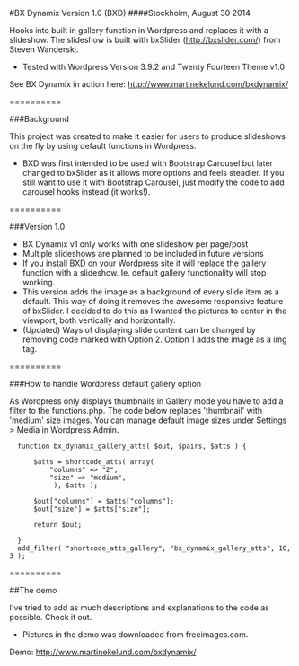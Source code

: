#BX Dynamix Version 1.0 (BXD)
####Stockholm, August 30 2014

Hooks into built in gallery function in Wordpress and replaces it with a slideshow.
The slideshow is built with bxSlider (http://bxslider.com/) from Steven Wanderski.

 * Tested with Wordpress Version 3.9.2 and Twenty Fourteen Theme v1.0

See BX Dynamix in action here: http://www.martinekelund.com/bxdynamix/

==========

###Background

This project was created to make it easier for users to produce slideshows on the fly by using default functions in Wordpress.

* BXD was first intended to be used with Bootstrap Carousel but later changed to bxSlider as it allows more options and feels steadier. If you still want to use it with Bootstrap Carousel, just modify the code to add carousel hooks instead (it works!).

==========

###Version 1.0

 * BX Dynamix v1 only works with one slideshow per page/post
 * Multiple slideshows are planned to be included in future versions
 * If you install BXD on your Wordpress site it will replace the gallery function with a slideshow. Ie. default gallery functionality will stop working.
 * This version adds the image as a background of every slide item as a default. This way of doing it removes the awesome responsive feature of bxSlider. I decided to do this as I wanted the pictures to center in the viewport, both vertically and horizontally.
 * (Updated) Ways of displaying slide content can be changed by removing code marked with Option 2. Option 1 adds the image as a img tag.

==========

###How to handle Wordpress default gallery option

As Wordpress only displays thumbnails in Gallery mode you have to add a filter to the functions.php. The code below replaces 'thumbnail' with 'medium' size images. You can manage default image sizes under Settings > Media in Wordpress Admin.

      function bx_dynamix_gallery_atts( $out, $pairs, $atts ) {
      
          $atts = shortcode_atts( array(
              "columns" => "2",
              "size" => "medium",
               ), $atts );
      
          $out["columns"] = $atts["columns"];
          $out["size"] = $atts["size"];
      
          return $out;
      
      }
      add_filter( "shortcode_atts_gallery", "bx_dynamix_gallery_atts", 10, 3 );
      
==========

##The demo

I've tried to add as much descriptions and explanations to the code as possible. Check it out.

 * Pictures in the demo was downloaded from freeimages.com.

Demo: http://www.martinekelund.com/bxdynamix/
